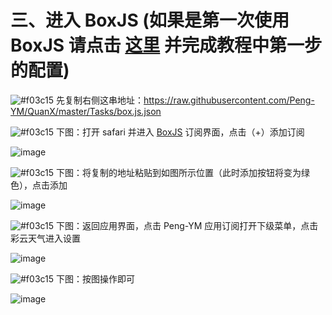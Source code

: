 # 三、进入 BoxJS (如果是第一次使用 BoxJS 请点击 [这里](https://github.com/chiupam/tutorial/blob/master/QuantumultX/BoxJS.md) 并完成教程中第一步的配置)

![#f03c15](https://placehold.it/15/f03c15/000000?text=+) 先复制右侧这串地址：https://raw.githubusercontent.com/Peng-YM/QuanX/master/Tasks/box.js.json

![#f03c15](https://placehold.it/15/f03c15/000000?text=+) 下图：打开 safari 并进入 [BoxJS](http://boxjs.com) 订阅界面，点击（+）添加订阅

![image](https://raw.githubusercontent.com/chiupam/tutorial-image/master/QuantumultX/caiyun_boxjs_2.png)

![#f03c15](https://placehold.it/15/f03c15/000000?text=+) 下图：将复制的地址粘贴到如图所示位置（此时添加按钮将变为绿色），点击添加

![image](https://raw.githubusercontent.com/chiupam/tutorial-image/master/QuantumultX/caiyun_boxjs_3.png)

![#f03c15](https://placehold.it/15/f03c15/000000?text=+) 下图：返回应用界面，点击 Peng-YM 应用订阅打开下级菜单，点击彩云天气进入设置

![image](https://raw.githubusercontent.com/chiupam/tutorial-image/master/QuantumultX/caiyun_boxjs_4.png)

![#f03c15](https://placehold.it/15/f03c15/000000?text=+) 下图：按图操作即可

![image](https://raw.githubusercontent.com/chiupam/tutorial-image/master/QuantumultX/caiyun_boxjs_5.png)
